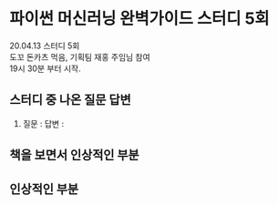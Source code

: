 # 파이썬 머신러닝 완벽가이드 스터디 5회
20.04.13 스터디 5회   
도꼬 돈카츠 먹음, 기획팀 재홍 주임님 참여   
19시 30분 부터 시작. 


## 스터디 중 나온 질문 답변
1. 질문 : 
   답변 : 
  
	

	


## 책을 보면서 인상적인 부분
**인상적인 부분** 
- 
